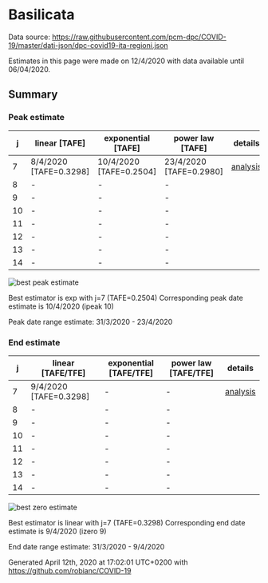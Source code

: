 # Basilicata


Data source: https://raw.githubusercontent.com/pcm-dpc/COVID-19/master/dati-json/dpc-covid19-ita-regioni.json

Estimates in this page were made on 12/4/2020 with data available until 06/04/2020.


## Summary 

### Peak estimate 
|j|linear [TAFE]|exponential [TAFE]|power law [TAFE]|details|
|---|----|-----------|---------|-------|
|7|8/4/2020 [TAFE=0.3298]|10/4/2020 [TAFE=0.2504]|23/4/2020 [TAFE=0.2980]|[analysis](COVID-19_basilicata_j7_2020-04-06.md)|
|8|-|-|-||
|9|-|-|-||
|10|-|-|-||
|11|-|-|-||
|12|-|-|-||
|13|-|-|-||
|14|-|-|-||

![best peak estimate](COVID-19_basilicata_j7_2020-04-06.png)

Best estimator is exp with j=7 (TAFE=0.2504)
Corresponding peak date estimate is 10/4/2020 (ipeak 10)


Peak date range estimate: 31/3/2020 - 23/4/2020

### End estimate 
|j|linear [TAFE/TFE]|exponential [TAFE/TFE]|power law [TAFE/TFE]|details|
|---|----|-----------|---------|-------|
|7|9/4/2020 [TAFE=0.3298]|-|-|[analysis](COVID-19_basilicata_j7_2020-04-06.md)|
|8|-|-|-||
|9|-|-|-||
|10|-|-|-||
|11|-|-|-||
|12|-|-|-||
|13|-|-|-||
|14|-|-|-||

![best zero estimate](COVID-19_basilicata_j7_2020-04-06.png)

Best estimator is linear with j=7 (TAFE=0.3298)
Corresponding end date estimate is 9/4/2020 (izero 9)


End date range estimate: 31/3/2020 - 9/4/2020

Generated April 12th, 2020 at 17:02:01 UTC+0200 with https://github.com/robianc/COVID-19

